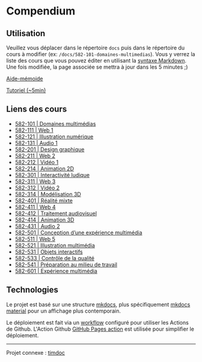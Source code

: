 # Compendium

## Utilisation

Veuillez vous déplacer dans le répertoire `docs` puis dans le répertoire du cours à modifier (ex: `/docs/582-101-domaines-multimedias`). Vous y verrez la liste des cours que vous pouvez éditer en utilisant la [syntaxe Markdown](https://tim-montmorency.com/compendium/aide-memoire). Une fois modifiée, la page associée se mettra à jour dans les 5 minutes ;)

[Aide-mémoide](https://tim-montmorency.com/compendium/aide-memoire)

[Tutoriel (~5min)](http://www.youtube.com/watch?v=_UaFiCyzAQY)

## Liens des cours

* [582-101 | Domaines multimédias](https://tim-montmorency.com/compendium/582-101–domaines-multimedias)
* [582-111 | Web 1](https://tim-montmorency.com/compendium/582-111–web1)
* [582-121 | Illustration numérique](https://tim-montmorency.com/compendium/582-121–illustration-numerique)
* [582-131 | Audio 1](https://tim-montmorency.com/compendium/582-131–audio1)
* [582-201 | Design graphique](https://tim-montmorency.com/compendium/582-201–design-graphique)
* [582-211 | Web 2](https://tim-montmorency.com/compendium/582-211-web2)
* [582-212 | Vidéo 1](https://tim-montmorency.com/compendium/582-212-video1)
* [582-214 | Animation 2D](https://tim-montmorency.com/compendium/582-214–animation2d)
* [582-301 | Interactivité ludique](https://tim-montmorency.com/compendium/582-301-interactivite-ludique)
* [582-311 | Web 3](https://tim-montmorency.com/compendium/582-311-web3)
* [582-312 | Vidéo 2](https://tim-montmorency.com/compendium/582-312–video2)
* [582-314 | Modélisation 3D](https://tim-montmorency.com/compendium/582-314–modelisation3d)
* [582-401 | Réalité mixte](https://tim-montmorency.com/compendium/582-401-realite-mixte)
* [582-411 | Web 4](https://tim-montmorency.com/compendium/582-411-web4)
* [582-412 | Traitement audiovisuel](https://tim-montmorency.com/compendium/582-412–traitement-audiovisuel)
* [582-414 | Animation 3D](https://tim-montmorency.com/compendium/582-414–animation3d)
* [582-431 | Audio 2](https://tim-montmorency.com/compendium/582-431–audio2)
* [582-501 | Conception d’une expérience multimédia](https://tim-montmorency.com/compendium/582-501–conception-experience-multimedia)
* [582-511 | Web 5](https://tim-montmorency.com/compendium/582-511–web5)
* [582-521 | Illustration multimédia](https://tim-montmorency.com/compendium/582-521–installation-multimedia)
* [582-531 | Objets interactifs](https://tim-montmorency.com/compendium/582-531–objets-interactifs)
* [582-533 | Contrôle de la qualité](https://tim-montmorency.com/compendium/582-533-controle-qualite)
* [582-541 | Préparation au milieu de travail](https://tim-montmorency.com/compendium/582-541–preparation-milieu-travail)
* [582-601 | Expérience multimédia](https://tim-montmorency.com/compendium/582-601–experience-multimedia)

## Technologies

Le projet est basé sur une structure [mkdocs](https://www.mkdocs.org/), plus spécifiquement [mkdocs material](https://squidfunk.github.io/mkdocs-material/reference/) pour un affichage plus contemporain.

Le déploiement est fait via un [workflow](https://github.com/tim-montmorency/compendium/blob/main/.github/workflows/main.yml) configuré pour utiliser les Actions de Github. L'Action Github [GitHub Pages action](https://github.com/marketplace/actions/github-pages-action) est utilisée pour simplifier le déploiement.

---

Projet connexe : [timdoc](https://github.com/tim-montmorency/timdoc)
